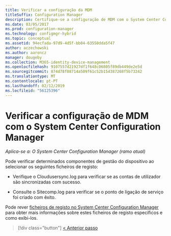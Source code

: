 ```yaml
---
title: Verificar a configuração da MDM
titleSuffix: Configuration Manager
description: Certifique-se a configuração de MDM com o System Center Configuration Manager.
ms.date: 03/05/2017
ms.prod: configuration-manager
ms.technology: configmgr-hybrid
ms.topic: conceptual
ms.assetid: 94ecfada-97d9-4d5f-bb04-63550dda5f47
author: aczechowski
ms.author: aaroncz
manager: dougeby
ms.collection: M365-identity-device-management
ms.openlocfilehash: 9107557d21927df1f648c06805f89db449de2e5d
ms.sourcegitcommit: 874d78f08714a509f61c52b154387268f5b73242
ms.translationtype: MT
ms.contentlocale: pt-PT
ms.lasthandoff: 02/12/2019
ms.locfileid: "56125396"
---
```

# <a name="verify-mdm-configuration-with-system-center-configuration-manager"></a>Verificar a configuração de MDM com o System Center Configuration Manager

*Aplica-se a: O System Center Configuration Manager (ramo atual)*

Pode verificar determinados componentes de gestão do dispositivo ao selecionar os seguintes ficheiros de registo:

-   Verifique o Cloudusersync.log para verificar se as contas de utilizador são sincronizadas com sucesso.

-   Consulte o Sitecomp.log para verificar se o ponto de ligação de serviço foi criado com êxito.

Pode rever [ficheiros de registo no System Center Configuration Manager](../../core/plan-design/hierarchy/log-files.md##BKMK_FunctionLogs) para obter mais informações sobre estes ficheiros de registo específicos e como exibi-los. 

> [!div class="button"]
> [< Anterior passo](set-up-additional-management.md)

